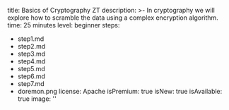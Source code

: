 title: Basics of Cryptography ZT
description: >-
  In cryptography we will explore how to scramble the data using a complex
  encryption algorithm.
time: 25 minutes
level: beginner
steps:
  - step1.md
  - step2.md
  - step3.md
  - step4.md
  - step5.md
  - step6.md
  - step7.md
  - doremon.png
license: Apache
isPremium: true
isNew: true
isAvailable: true
image: ''
